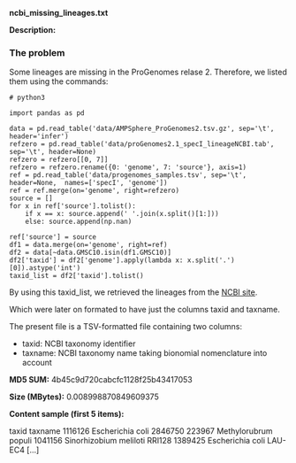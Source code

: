 **ncbi_missing_lineages.txt**

**Description:**

### The problem

Some lineages are missing in the ProGenomes relase 2. Therefore, we listed
them using the commands:

```
# python3

import pandas as pd

data = pd.read_table('data/AMPSphere_ProGenomes2.tsv.gz', sep='\t', header='infer')
refzero = pd.read_table('data/proGenomes2.1_specI_lineageNCBI.tab', sep='\t', header=None)
refzero = refzero[[0, 7]]
refzero = refzero.rename({0: 'genome', 7: 'source'}, axis=1)
ref = pd.read_table('data/progenomes_samples.tsv', sep='\t', header=None,  names=['specI', 'genome'])
ref = ref.merge(on='genome', right=refzero)
source = []
for x in ref['source'].tolist():
    if x == x: source.append(' '.join(x.split()[1:]))
    else: source.append(np.nan)

ref['source'] = source    
df1 = data.merge(on='genome', right=ref)
df2 = data[~data.GMSC10.isin(df1.GMSC10)]
df2['taxid'] = df2['genome'].apply(lambda x: x.split('.')[0]).astype('int')
taxid_list = df2['taxid'].tolist()
```

By using this taxid_list, we retrieved the lineages
from the [NCBI site](https://www.ncbi.nlm.nih.gov/Taxonomy/TaxIdentifier/tax_identifier.cgi).

Which were later on formated to have just the columns taxid and taxname.

The present file is a TSV-formatted file containing two columns:

 - taxid: NCBI taxonomy identifier 
 - taxname: NCBI taxonomy name taking bionomial nomenclature into account

**MD5 SUM:**	4b45c9d720cabcfc1128f25b43417053

**Size (MBytes):**	0.008998870849609375

**Content sample (first 5 items):**

taxid	taxname
1116126	Escherichia coli 2846750
223967	Methylorubrum populi
1041156	Sinorhizobium meliloti RRl128
1389425	Escherichia coli LAU-EC4
[...]

